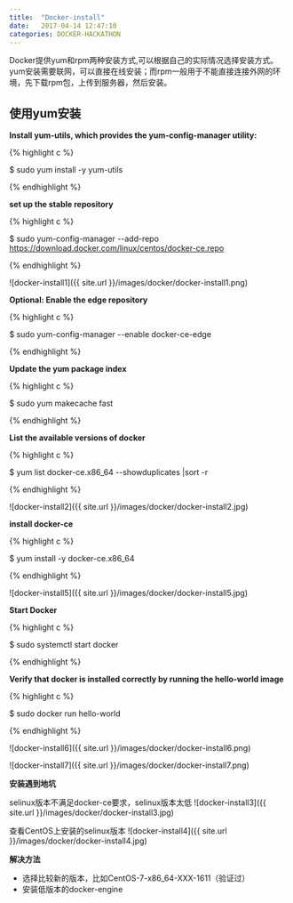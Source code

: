 ```yaml
---
title:  "Docker-install"
date:   2017-04-14 12:47:10
categories: DOCKER-HACKATHON
---
```


Docker提供yum和rpm两种安装方式,可以根据自己的实际情况选择安装方式。yum安装需要联网，可以直接在线安装；而rpm一般用于不能直接连接外网的环境，先下载rpm包，上传到服务器，然后安装。

## 使用yum安装

**Install yum-utils, which provides the yum-config-manager utility:**


{% highlight c %}

$ sudo yum install -y yum-utils

{% endhighlight %}


**set up the stable repository**

{% highlight c %}

$ sudo yum-config-manager --add-repo https://download.docker.com/linux/centos/docker-ce.repo

{% endhighlight %}

![docker-install1]({{ site.url }}/images/docker/docker-install1.png)

**Optional: Enable the edge repository**

{% highlight c %}

$ sudo yum-config-manager --enable docker-ce-edge

{% endhighlight %}

**Update the yum package index**

{% highlight c %}

$  sudo yum makecache fast

{% endhighlight %}

**List the available versions of docker**

{% highlight c %}

$  yum list docker-ce.x86_64  --showduplicates |sort -r

{% endhighlight %}

![docker-install2]({{ site.url }}/images/docker/docker-install2.jpg)

**install docker-ce**

{% highlight c %}

$  yum install -y docker-ce.x86_64

{% endhighlight %}

![docker-install5]({{ site.url }}/images/docker/docker-install5.jpg)

**Start Docker**

{% highlight c %}

$ sudo systemctl start docker

{% endhighlight %}

**Verify that docker is installed correctly by running the hello-world image**

{% highlight c %}

$ sudo docker run hello-world

{% endhighlight %}

![docker-install6]({{ site.url }}/images/docker/docker-install6.png)

![docker-install7]({{ site.url }}/images/docker/docker-install7.png)

**安装遇到地坑**

selinux版本不满足docker-ce要求，selinux版本太低
![docker-install3]({{ site.url }}/images/docker/docker-install3.jpg)

查看CentOS上安装的selinux版本
![docker-install4]({{ site.url }}/images/docker/docker-install4.jpg)

**解决方法**

- 选择比较新的版本，比如CentOS-7-x86_64-XXX-1611（验证过）
- 安装低版本的docker-engine